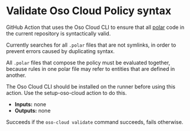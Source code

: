 # Validate Oso Cloud Policy syntax

GitHub Action that uses the Oso Cloud CLI
to ensure that all [polar](https://www.osohq.com/docs/tutorials/quickstart)
code in the current repository is syntactically valid.

Currently searches for all `.polar` files that are not symlinks,
in order to prevent errors caused by duplicating syntax.

All `.polar` files that compose the policy must be evaluated together,
because rules in one polar file may refer to entities that are
defined in another.

The Oso Cloud CLI should be installed on the runner before using this action.
Use the setup-oso-cloud action to do this.

- __Inputs:__ none
- __Outputs:__ none

Succeeds if the `oso-cloud validate` command succeeds, fails otherwise.
